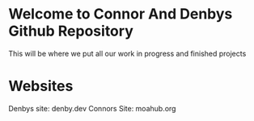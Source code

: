 # Welcome to Connor And Denbys Github Repository
This will be where we put all
our work in progress and finished
projects
# Websites
Denbys site: denby.dev
Connors Site: moahub.org
